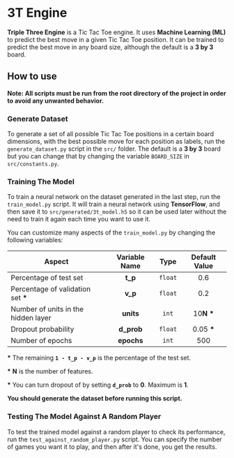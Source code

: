 # 3T Engine

**Triple Three Engine** is a Tic Tac Toe engine. It uses **Machine Learning (ML)** to predict the best move in a given Tic Tac Toe position. It can be trained to predict the best move in any board size, although the default is a **3 by 3** board.

## How to use

**Note: All scripts must be run from the root directory of the project in order to avoid any unwanted behavior.**

### Generate Dataset

To generate a set of all possible Tic Tac Toe positions in a certain board dimensions, with the best possible move for each position as labels, run the `generate_dataset.py` script in the `src/` folder. The default is a **3 by 3** board but you can change that by changing the variable `BOARD_SIZE` in `src/constants.py`.

### Training The Model

To train a neural network on the dataset generated in the last step, run the `train_model.py` script. It will train a neural network using **TensorFlow**, and then save it to `src/generated/3t_model.h5` so it can be used later without the need to train it again each time you want to use it.

You can customize many aspects of the `train_model.py` by changing the following variables:

| Aspect                              | Variable Name | Type    | Default Value |
| ----------------------------------- |:-------------:|:-------:|:-------------:|
| Percentage of test set              | **t_p**       | `float` | 0.6           |
| Percentage of validation set __*__  | **v_p**       | `float` | 0.2           |
| Number of units in the hidden layer | **units**     | `int`   | 10**N** __*__ |
| Dropout probability                 | **d_prob**    | `float` | 0.05 __*__    |
| Number of epochs                    | **epochs**    | `int`   | 500           |

__*__ The remaining **`1 - t_p - v_p`** is the percentage of the test set.

__*__ **N** is the number of features.

__*__ You can turn dropout of by setting **`d_prob`** to **0**. Maximum is **1**.

**You should generate the dataset before running this script.**

### Testing The Model Against A Random Player

To test the trained model against a random player to check its performance, run the `test_against_random_player.py` script. You can specify the number of games you want it to play, and then after it's done, you get the results.
